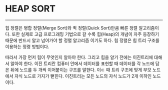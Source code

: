 # HEAP SORT

---

힙 정렬은 병합 정렬(Merge Sort)와 퀵 정렬(Quick Sort)만큼 빠른 정렬 알고리즘이다.
또한 실제로 고급 프로그래밍 기법으로 갈 수록 힙(Heap)의 개념이 자주 등장하기 때문에 반드시
알고 넘어가야 할 정렬 알고리즘 이기도 하다. 힙 정렬은 힙 트리 구조를 이용하는 정령 방법이다.

따라서 가장 먼저 힙이 무엇인지 알아야 한다. 그리고 힙을 알기 전에는 이진트리에 대해서 알아야 한다.
이진 트리란 컴퓨터 안에서 데이터를 표현할 때 데이터를 각 노드에 담은 뒤에 노드를 두 개씩 이어붙이는
구조를 말한다. 이ㄷ 때 트리 구조에 맞게 부모 노드에서 자식 노드로 가지가 뻗힌다. 이진트리는
모든 노드의 자식 노드가 2개 이하인 노드이다.
